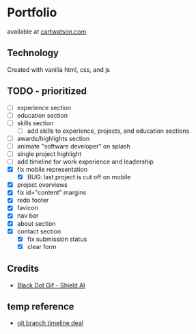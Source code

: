 # Portfolio
available at [cartwatson.com](http://www.cartwatson.com)

## Technology
Created with vanilla html, css, and js  

## TODO - prioritized
- [ ] experience section  
- [ ] education section  
- [ ] skills section  
  - [ ] add skills to experience, projects, and education sections  
- [ ] awards/highlights section  
- [ ] animate "software developer" on splash  
- [ ] single project highlight  
- [ ] add timeline for work experience and leadership  
- [X] fix mobile representation  
  - [X] BUG: last project is cut off on mobile  
- [X] project overviews  
- [X] fix id="content" margins  
- [X] redo footer  
- [X] favicon  
- [X] nav bar  
- [X] about section  
- [X] contact section  
  - [X] fix submission status  
  - [X] clear form  

## Credits
* [Black Dot Gif - Shield AI](https://shield.ai/)

## temp reference
* [git branch timeline deal](https://codepen.io/guttentag/pen/rOxzwQ)
